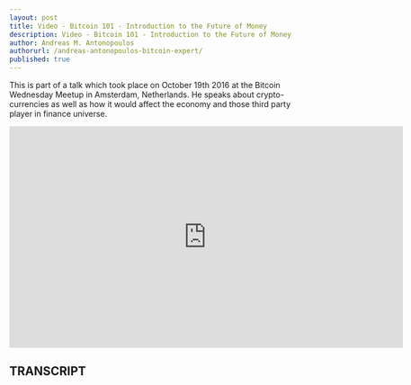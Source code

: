 ```yaml
---
layout: post
title: Video - Bitcoin 101 - Introduction to the Future of Money
description: Video - Bitcoin 101 - Introduction to the Future of Money
author: Andreas M. Antonopoulos
authorurl: /andreas-antonopoulos-bitcoin-expert/
published: true
---
```


<p>This is part of a talk which took place on October 19th 2016 at the Bitcoin Wednesday Meetup in Amsterdam, Netherlands. He speaks about crypto-currencies as well as how it would affect the economy and those third party player in finance universe.</p>

<center><iframe width="700" height="394" src="https://www.youtube.com/embed/3MLy5Z5ISeA?list=PLPQwGV1aLnTthcG265_FYSaV24hFScvC0" frameborder="0" allowfullscreen></iframe></center>

<h2>TRANSCRIPT</h2>

